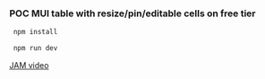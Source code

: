 ### POC MUI table with resize/pin/editable cells on free tier

```bash
 npm install
```

```bash
 npm run dev
```

[JAM video](https://jam.dev/c/8f2c10d2-bbde-4fd0-a46c-3bc1cd794415)